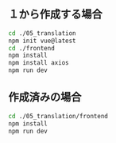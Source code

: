 ## １から作成する場合

```sh
cd ./05_translation
npm init vue@latest
cd ./frontend
npm install
npm install axios
npm run dev
```

## 作成済みの場合

```sh
cd ./05_translation/frontend
npm install
npm run dev
```